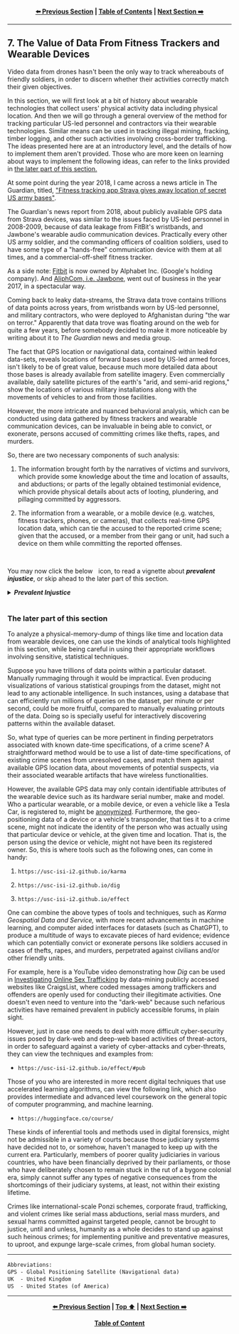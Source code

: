<div align="center">
  
  **[:arrow_left: Previous Section][Prev] | [Table of Contents][TOC] | [Next Section :arrow_right:][Next]**
  
  [Prev]: /06-0.md
  [Next]: /08-0.md
  [TOC]: https://github.com/true-hindsight/long-overdue-justice/
  
</div>

---

## 7. The Value of Data From Fitness Trackers and Wearable Devices

Video data from drones hasn't been the only way to track whereabouts of friendly soldiers, in order to discern whether their activities correctly match their given objectives.  

In this section, we will first look at a bit of history about wearable technologies that collect users' physical activity data including physical location. And then we will go through a general overview of the method for tracking particular US-led personnel and contractors via their wearable technologies. Similar means can be used in tracking illegal mining, fracking, timber logging, and other such activities involving cross-border trafficking. The ideas presented here are at an introductory level, and the details of how to implement them aren't provided. Those who are more keen on learning about ways to implement the following ideas, can refer to the links provided in [the later part of this section.](#the-later-part-of-this-section)

At some point during the year 2018, I came across a news article in The Guardian, titled, ["Fitness tracking app Strava gives away location of secret US army bases"](https://www.theguardian.com/world/2018/jan/28/fitness-tracking-app-gives-away-location-of-secret-us-army-bases).

The Guardian's news report from 2018, about publicly available GPS data from Strava devices, was similar to the issues faced by US-led personnel in 2008-2009, because of data leakage from FitBit's wristbands, and Jawbone's wearable audio communication devices. Practically every other US army soldier, and the commanding officers of coalition soldiers, used to have some type of a "hands-free" communication device with them at all times, and a commercial-off-shelf fitness tracker. 

As a side note: [Fitbit](https://en.wikipedia.org/wiki/Fitbit) is now owned by Alphabet Inc. (Google's holding company). And [AliphCom, i.e. Jawbone,](https://slidebean.com/story/is-jawbone-out-of-business) went out of business in the year 2017, in a spectacular way.

Coming back to leaky data-streams, the Strava data trove contains trillions of data points across years, from wristbands worn by US-led personnel, and military contractors, who were deployed to Afghanistan during "the war on terror." Apparently that data trove was floating around on the web for quite a few years, before somebody decided to make it more noticeable by writing about it to *The Guardian* news and media group. 

The fact that GPS location or navigational data, contained within leaked data-sets, reveals locations of forward bases used by US-led armed forces, isn't likely to be of great value, because much more detailed data about those bases is already available from satellite imagery. Even commercially available, daily satellite pictures of the earth's "arid, and semi-arid regions," show the locations of various military installations along with the movements of vehicles to and from those facilities. 

However, the more intricate and nuanced behavioral analysis, which can be conducted using data gathered by fitness trackers and wearable communication devices, can be invaluable in being able to convict, or exonerate, persons accused of committing crimes like thefts, rapes, and murders.

So, there are two necessary components of such analysis:

1. The information brought forth by the narratives of victims and survivors, which provide some knowledge about the time and location of assaults, and abductions; or parts of the legally obtained testimonial evidence, which provide physical details about acts of looting, plundering, and pillaging committed by aggressors. 

1. The information from a wearable, or a mobile device (e.g. watches, fitness trackers, phones, or cameras), that collects real-time GPS location data, which can tie the accused to the reported crime scene; given that the accused, or a member from their gang or unit, had such a device on them while committing the reported offenses. 

<br>
<p>You may now click the below <img width="1%" src="./reference/img/solid_white-pointing_right-triangle.png"></image> icon, to read a vignette about <b><em>prevalent injustice</em></b>, or skip ahead to the later part of this section.</p>

<details><summary><b><em>Prevalent Injustice</em></b></summary>
In the context of rapes, and gang rapes of civilian victims in places like Afghanistan or Iraq, where sexual violence has continued to be used as an instrument of genocidal warfare: the narratives collected by aid-workers and non-government organizations from victims, survivors, and eye-witnesses, has been repeatedly undermined and brushed aside within various courts, using the following types of excuses:

1. The "tall tales" of so-called victims are false and baseless accusations. (The case is outright bogus.) 

1. The persons who have come forth with their accusations are no more than opportunistic con-artists, who are using malicious tactics to shake down the accused parties by threatening to spoil the good reputation and character of hard working, august, and upright armed forces personnel. (The case is motivated by illegitimate aims and designs, is too specious, and is highly doubtful.)

1. The victim's story is full of inconsistencies, memory lapses, and is "contaminated" with "emotional residue and malaise." (The case is too dirty and "icky.") 

1. The given matter, though tragic, is mainly due to happenstances and is being pursued by a misguided poor soul, who is on a quest for personal vendetta or a "witch-hunt." Such a case needs to be summarily dismissed as it is a waste of the court's precious resources. (The case is utterly misguided, and needs to be quashed immediately.) 

1. The given matter has been heavily conflated and confounded by the presenter with their "personal issues," due to their "personality disorder or mental afflictions." As such, the case is muddled beyond the capacity of the court, to be sorted out in a reasonable and fair-minded manner. The case must therefore be dismissed, or handed to a different process of adjudication, so that it can be better presented and handled else where, without demeaning the honor and dignity of the presiding court's officers. (The case is too tedious.)

1. It would be a futile and hopeless endeavor to pursue the matter because the accused persons have deceased, or cannot be located "despite the best efforts" of law enforcement agencies. (The case is simply worthless and lacks any merit.)

1. The plaintiffs have sought to exert undue influence over the court, by inciting public opinion against the defendants and ongoing legal procedures. Therefore, the matter needs to be bound by a gag order. (The entirety of the case can only be considered within a socio-political vacuum, or not at all.)   

1. Prosecuting a commanding officer, or any higher-ups within the chain of command, of a "rogue soldier," is not feasible within existing legal frameworks and statutes of the civil court. (The case is about the untoward actions of a single bad apple who has already been dealt with. And no form of humanly powers or authorities could have foreseen or prevented, those untoward actions and activities.) 

1. If a court marshal is to be paneled for a trial, the armed forces can do so, as per the rules, regulation, discretion, and cultural norms of the particular wing of the military, where the staff or the active duty member, currently stands accused, in matters concerning any type of dereliction, misconduct, or wrongful activities and behaviors, attributed to the accused. Also, if the consequence of any provable misdeeds and wrongdoings of the accused, happen to impact civilians or civilian facilities, then the matter is to be first legally analyzed and concluded by a military court or tribunal, before any civil suits can proceed, so as not to "muddy the waters," and to not "step on anybodies toes." (Dealing with this case is not within our job description.) 

1. Even if a statutory crime is discernible and provable beyond any conceivable doubt: prosecuting acts of sexual violence, abductions, or any type of misconduct involving coercion of individuals to perform sexual favors, or to perform any kinds of unethical, humiliating, degrading or dehumanizing activities, as directed by any members or contracted agents of the armed forces, is seen as a provocative issue that leads to politically charged conflagrations. (The case is too hot and toxic, it can't even be touched with a ten-foot pole by somebody wearing a hazmat suit.) 

At this point, one may exclaim, "But, wait! Which particular cases, if any, have had any of those aforementioned excuses used for obtaining any kind of a leave, or a dismissal? Where is the source or reference to the above types of 'colored' and 'colorful' claims?"

Do you have access to a thing called "Reuters' Westlaw Database?" If you do, please type in its search field, the keywords, 

```
"military + sexual violence"
```

You may then come to understand that: most number of cases involving sexual harm perpetrated against a civilian by a member of any military service, particularly by military personnel and contractors during war-time, aren't even allowed to reach the stages of a hearing in a formal, court ordered proceeding, to be placed on the record; especially not on any kind of a record that isn't already heavily redacted, or completely sealed to the public. 

When any of the above kinds of excuses are thrust by the defense team to sway the magistrate or the judge, more often than not, and for the better or for the worse, the "final" judgment delivered by most civil courtrooms is to deem the matter closed, without the necessity for any further discussions or arguments to be considered on the given issues, except by a petition to a higher court. Of course, the particular higher court that would need to hear the case, is made prohibitively expensive and inaccessible, by design, and is also too busy to be bothered with such systemic issues, due to the court's ever increasingly massive backlog of unresolved cases. 

This is where one needs to meditate on the following questions: 

1. How have any of the inequitable practices of judiciary offices, particularly of those offices with powers of self-absolution, ever been, or can ever be "for the worse," for the legal industry and for its members, especially, in comparison to the brunt of unfair legalized practices and systemic corruption, that invariably produce detrimental outcomes for tax-payers, and which continue to add to the harms suffered by survivors of violent offenses?    

1. When have the lives and habitats of people in countries like Panama, Guam, Philippines, Laos, Vietnam, Bangladesh, Afghanistan, Iraq, Syria, Palestine, Cyprus, Ethiopia, Sudan, Tanzania, Nigeria, Haiti, Puerto Rico, and Venezuela ever mattered, in comparison to the "pleasures, comforts, wants, needs, and interests" of persons in "esteemed places" of countries like Germany, France, Netherlands, Belgium, the UK, or the US?  

</details>
<br>

### The later part of this section

To analyze a physical-memory-dump of things like time and location data from wearable devices, one can use the kinds of analytical tools highlighted in this section, while being careful in using their appropriate workflows involving sensitive, statistical techniques. 

Suppose you have trillions of data points within a particular dataset. Manually rummaging through it would be impractical. Even producing visualizations of various statistical groupings from the dataset, might not lead to any actionable intelligence. In such instances, using a database that can efficiently run millions of queries on the dataset, per minute or per second, could be more fruitful, compared to manually evaluating printouts of the data. Doing so is specially useful for interactively discovering patterns within the available dataset. 

So, what type of queries can be more pertinent in finding perpetrators associated with known date-time specifications, of a crime scene? A straightforward method would be to use a list of date-time specifications, of existing crime scenes from unresolved cases, and match them against available GPS location data, about movements of potential suspects, via their associated wearable artifacts that have wireless functionalities. 

However, the available GPS data may only contain identifiable attributes of the wearable device such as its hardware serial number, make and model. Who a particular wearable, or a mobile device, or even a vehicle like a Tesla Car, is registered to, might be [anonymized](https://en.wikipedia.org/wiki/Data_re-identification). Furthermore, the geo-positioning data of a device or a vehicle's transponder, that ties it to a crime scene, might not indicate the identity of the person who was actually using that particular device or vehicle, at the given time and location. That is, the person using the device or vehicle, might not have been its registered owner. So, this is where tools such as the following ones, can come in handy: 

1. `https://usc-isi-i2.github.io/karma` 

1. `https://usc-isi-i2.github.io/dig`

1. `https://usc-isi-i2.github.io/effect`

One can combine the above types of tools and techniques, such as *Karma Geospatial Data and Service,* with more recent advancements in machine learning, and computer aided interfaces for datasets (such as ChatGPT), to produce a multitude of ways to excavate pieces of hard evidence; evidence which can potentially convict or exonerate persons like soldiers accused in cases of thefts, rapes, and murders, perpetrated against civilians and/or other friendly units. 

For example, here is a YouTube video demonstrating how *Dig* can be used in [Investigating Online Sex Trafficking](https://youtu.be/G98U5_JxRVA?t=37) by data-mining publicly accessed websites like CraigsList, where coded messages among traffickers and offenders are openly used for conducting their illegitimate activities. One doesn't even need to venture into the "dark-web" because such nefarious activities have remained prevalent in publicly accessible forums, in plain sight. 

However, just in case one needs to deal with more difficult cyber-security issues posed by dark-web and deep-web based activities of threat-actors, in order to safeguard against a variety of cyber-attacks and cyber-threats, they can view the techniques and examples from:

- `https://usc-isi-i2.github.io/effect/#pub`  

Those of you who are interested in more recent digital techniques that use accelerated learning algorithms, can view the following link, which also provides intermediate and advanced level coursework on the general topic of computer programming, and machine learning.

- `https://huggingface.co/course/`

These kinds of inferential tools and methods used in digital forensics, might not be admissible in a variety of courts because those judiciary systems have decided not to, or somehow, haven't managed to keep up with the current era. Particularly, members of poorer quality judiciaries in various countries, who have been financially deprived by their parliaments, or those who have deliberately chosen to remain stuck in the rut of a bygone colonial era, simply cannot suffer any types of negative consequences from the shortcomings of their judiciary systems, at least, not within their existing lifetime. 

Crimes like international-scale Ponzi schemes, corporate fraud, trafficking, and violent crimes like serial mass abductions, serial mass murders, and sexual harms committed against targeted people, cannot be brought to justice, until and unless, humanity as a whole decides to stand up against such heinous crimes; for implementing punitive and preventative measures, to uproot, and expunge large-scale crimes, from global human society.

---

```
Abbreviations:
GPS - Global Positioning Satellite (Navigational data)
UK  - United Kingdom
US  - United States (of America)
```

---

<div align="center">
  
  **[:arrow_left: Previous Section][Prev] | [Top :arrow_up:][Top] | [Next Section :arrow_right:][Next]** 
  
  **[Table of Content][TOC]**

  [Prev]: /06-0.md
  [Top]: /07-0.md#7-the-value-of-data-from-fitness-trackers-and-wearable-devices
  [Next]: /08-0.md
  [TOC]: https://github.com/true-hindsight/long-overdue-justice/
  
</div>
